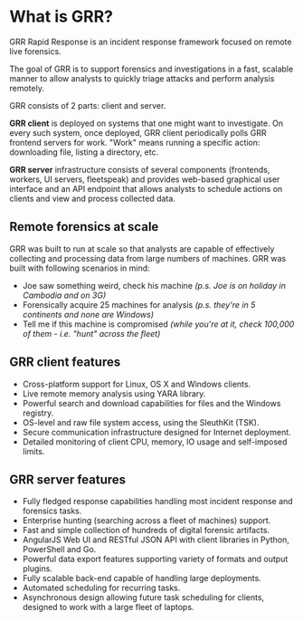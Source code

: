 # What is GRR?

GRR Rapid Response is an incident response framework focused on remote live forensics.

The goal of GRR is to support forensics and investigations in a fast, scalable manner to allow analysts to quickly triage attacks and perform analysis remotely.

GRR consists of 2 parts: client and server.

**GRR client** is deployed on systems that one might want to investigate. On every such system, once deployed, GRR client periodically polls GRR frontend servers for work. "Work" means running a specific action: downloading file, listing a directory, etc.

**GRR server** infrastructure consists of several components (frontends, workers, UI servers, fleetspeak) and provides web-based graphical user interface and an API endpoint that allows analysts to schedule actions on clients and view and process collected data.

## Remote forensics at scale

GRR was built to run at scale so that analysts are capable of effectively collecting and processing data from large numbers of machines. GRR was built with following scenarios in mind:

* Joe saw something weird, check his machine *(p.s. Joe is on holiday in Cambodia and on 3G)*
* Forensically acquire 25 machines for analysis *(p.s. they're in 5 continents and none are Windows)*
* Tell me if this machine is compromised *(while you're at it, check 100,000 of them - i.e. "hunt" across the fleet)*


## GRR client features

* Cross-platform support for Linux, OS X and Windows clients.
* Live remote memory analysis using YARA library.
* Powerful search and download capabilities for files and the Windows registry.
* OS-level and raw file system access, using the SleuthKit (TSK).
* Secure communication infrastructure designed for Internet deployment.
* Detailed monitoring of client CPU, memory, IO usage and self-imposed limits.

## GRR server features

* Fully fledged response capabilities handling most incident response and
   forensics tasks.
* Enterprise hunting (searching across a fleet of machines) support.
* Fast and simple collection of hundreds of digital forensic artifacts.
* AngularJS Web UI and RESTful JSON API with client libraries in Python, PowerShell and Go.
* Powerful data export features supporting variety of formats and output plugins.
* Fully scalable back-end capable of handling large deployments.
* Automated scheduling for recurring tasks.
* Asynchronous design allowing future task scheduling for clients, designed to work with a large fleet of laptops.
